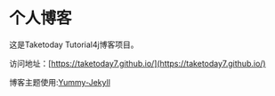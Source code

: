 # 个人博客

这是Taketoday Tutorial4j博客项目。


访问地址：[https://taketoday7.github.io/](https://taketoday7.github.io/)


博客主题使用:[Yummy-Jekyll](https://github.com/DONGChuan/Yummy-Jekyll)
